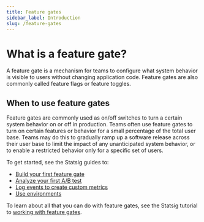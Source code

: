 ```yaml
---
title: Feature gates
sidebar_label: Introduction
slug: /feature-gates
---
```


# What is a feature gate?
A feature gate is a mechanism for teams to configure what system behavior is visible to users without changing application code. Feature gates are also commonly called feature flags or feature toggles. 

## When to use feature gates
Feature gates are commonly used as on/off switches to turn a certain system behavior on or off in production. Teams often use feature gates to turn on certain features or behavior for a small percentage of the total user base. Teams may do this to gradually ramp up a software release across their user base to limit the impact of any unanticipated system behavior, or to enable a restricted behavior only for a specific set of users. 

To get started, see the Statsig guides to:
 - [Build your first feature gate](https://docs.statsig.com/guides/first-feature)
 - [Analyze your first A/B test](https://docs.statsig.com/guides/first-experiment)
 - [Log events to create custom metrics](https://docs.statsig.com/guides/logging-events)
 - [Use environments](https://docs.statsig.com/guides/using-environments)

To learn about all that you can do with feature gates, see the Statsig tutorial to [working with feature gates](https://docs.statsig.com/feature-gates/working-with).
